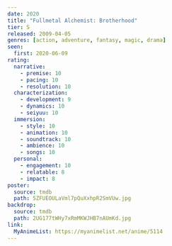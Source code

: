 ```yaml
---
date: 2020
title: "Fullmetal Alchemist: Brotherhood"
tier: S
released: 2009-04-05
genres: [action, adventure, fantasy, magic, drama]
seen:
  first: 2020-06-09
rating:
  narrative:
    - premise: 10
    - pacing: 10
    - resolution: 10
  characterization:
    - development: 9
    - dynamics: 10
    - seiyuu: 10
  immersion:
    - style: 10
    - animation: 10
    - soundtrack: 10
    - ambience: 10
    - songs: 10
  personal:
    - engagement: 10
    - relatable: 8
    - impact: 8
poster:
  source: tmdb
  path: 5ZFUEOULaVml7pQuXxhpR2SmVUw.jpg
backdrop:
  source: tmdb
  path: 2UG177tWHy7xRmMKWJHB7nAUmKd.jpg
link:
  MyAnimeList: https://myanimelist.net/anime/5114
---
```

